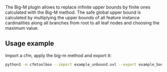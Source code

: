 The Big-M plugin allows to replace infinite upper bounds by finite ones calculated with the Big-M method.
The safe global upper bound is calculated by multiplying the upper bounds of all feature instance cardinalities along all branches from root to all leaf nodes and choosing the maximum value.

## Usage example

Import a cfm, apply the big-m method and export it:

```bash
python3 -m cfmtoolbox --import example_unbound.uvl --export example_bound.uvl apply-big-m
```
